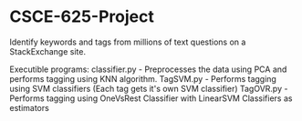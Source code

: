 CSCE-625-Project
================

Identify keywords and tags from millions of text questions on a StackExchange site. 

Executible programs:
classifier.py - Preprocesses the data using PCA and performs tagging using KNN algorithm.
TagSVM.py - Performs tagging using SVM classifiers (Each tag gets it's own SVM classifier)
TagOVR.py - Performs tagging using OneVsRest Classifier with LinearSVM Classifiers as estimators

